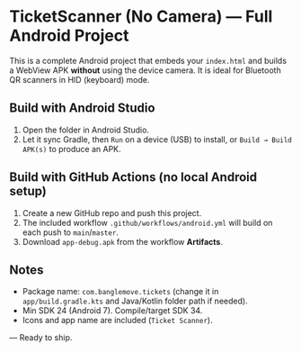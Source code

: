 # TicketScanner (No Camera) — Full Android Project

This is a complete Android project that embeds your `index.html` and builds a WebView APK **without** using the device camera.
It is ideal for Bluetooth QR scanners in HID (keyboard) mode.

## Build with Android Studio
1. Open the folder in Android Studio.
2. Let it sync Gradle, then `Run` on a device (USB) to install, or `Build → Build APK(s)` to produce an APK.

## Build with GitHub Actions (no local Android setup)
1. Create a new GitHub repo and push this project.
2. The included workflow `.github/workflows/android.yml` will build on each push to `main`/`master`.
3. Download `app-debug.apk` from the workflow **Artifacts**.

## Notes
- Package name: `com.banglemove.tickets` (change it in `app/build.gradle.kts` and Java/Kotlin folder path if needed).
- Min SDK 24 (Android 7). Compile/target SDK 34.
- Icons and app name are included (`Ticket Scanner`).

— Ready to ship.